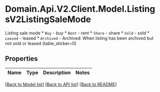 # Domain.Api.V2.Client.Model.ListingsV2ListingSaleMode
Listing sale mode  * `Buy` - buy * `Rent` - rent * `Share` - share * `Sold` - sold * `Leased` - leased * `Archived` - Archived: When listing has been archived but not sold or leased (table_sticker=0)
## Properties

Name | Type | Description | Notes
------------ | ------------- | ------------- | -------------

[[Back to Model list]](../README.md#documentation-for-models) [[Back to API list]](../README.md#documentation-for-api-endpoints) [[Back to README]](../README.md)

